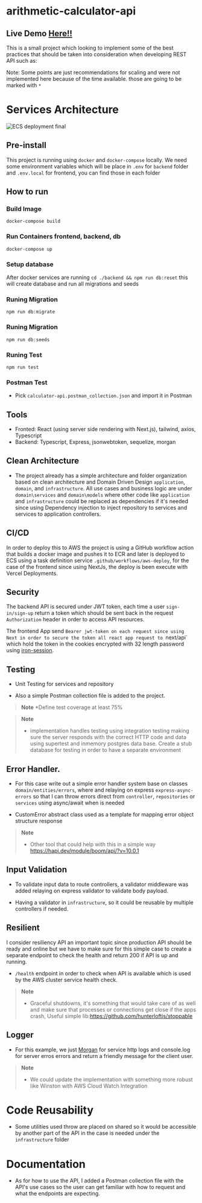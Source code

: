 # arithmetic-calculator-api
## Live Demo [Here!!](https://arithmetic-calculator-api-rouge.vercel.app/)

This is a small project which looking to implement some of the best practices that should be taken into consideration when developing REST API such as:

Note: Some points are just recommendations for scaling and were not implemented here because of the time available. those are going to be marked with `*`
# Services Architecture 

![ECS deployment final](https://user-images.githubusercontent.com/13880481/236306566-79f6dd9e-fe0a-453f-a3b1-dbc14be4f3c7.png)


## Pre-install

This project is running using  `docker` and `docker-compose` locally. We need some environment variables which will be place in `.env` for `backend` folder and `.env.local` for frontend, you can find those in each folder
## How to run
### Build Image
`docker-compose build`

### Run Containers frontend, backend, db
`docker-compose up`

### Setup database 
After docker services are running `cd ./backend && npm run db:reset` this will create database and run all migrations and seeds
### Runing Migration
`npm run db:migrate`

### Runing Migration
`npm run db:seeds`

### Runing Test
`npm run test`

### Postman Test
- Pick `calculator-api.postman_collection.json` and import it in Postman

## Tools
- Fronted: React (using server side rendering with Next.js), tailwind, axios, Typescript 
- Backend: Typescript, Express, jsonwebtoken, sequelize, morgan

## Clean Architecture

- The project already has a simple architecture and folder organization based on clean architecture and Domain Driven Design   `application`, `domain`, and `infrastructure`.  All use cases and business logic are under `domain\services` and `domain\models` where other code like `application` and `infrastructure` could be replaced as dependencies if it's needed since using Dependency injection to inject repository to services and services to application controllers.

## CI/CD

In order to deploy this to AWS the project is using a GitHub workflow action that builds a docker image and pushes it to ECR and later is deployed to ECS using a task definition service `.github/workflows/aws-deploy`, for the case of the frontend since using NextJs, the deploy is been execute with Vercel Deployments.


## Security

The backend API is secured under JWT token, each time a user `sign-in/sign-up` return a token which should be sent back in the request `Authorization` header in order to access API resources.

The frontend  App send `Bearer jwt-token on each request since using Next in order to secure the token all react app request to `next/api` which hold the token in the cookies encrypted with 32 length password using [iron-session](https://github.com/vvo/iron-session).

## Testing

- Unit Testing for services and repository

- Also a simple Postman collection file is added to the project.

> **Note**
> *Define test coverage at least 75%

> **Note**
> * implementation handles testing using integration testing making sure the server responds with the correct HTTP code and data using supertest and inmemory postgres data base.
> Create a stub database for testing in order to have a separate environment





## Error Handler.

- For this case write out a simple error handler system base on classes `domain/entities/errors`, where and relaying on express `express-async-errors` so that I can throw errors direct from `controller`, `repositories` or `services` using async/await when is needed

- CustomError abstract class used as a template for mapping error object structure response

> **Note**
> * Other tool that could help with this in a simple way https://hapi.dev/module/boom/api/?v=10.0.1

## Input Validation

- To validate input data to route controllers, a validator middleware was added relaying on express validator to validate body payload.

- Having a validator in `infrastructure`, so it could be reusable by multiple controllers if needed.

## Resilient

I consider resiliency API an important topic since production API should be ready and online but we have to make sure for this simple case to create a separate endpoint to check the health and return 200 if API is up and running.

- `/health` endpoint in order to check when API is available which is used by the AWS cluster service health check.

> **Note**
> * Graceful shutdowns, it's something that would take care of as well and make sure that processes or connections get close if the apps crash, Useful simple lib:https://github.com/hunterloftis/stoppable

## Logger

- For this example, we just [Morgan](https://github.com/expressjs/morgan) for service http logs and console.log for server erros errors and return a friendly message for the client user.

> **Note**
> * We could update the implementation with something more robust like Winston with AWS Cloud Watch Integration

# Code Reusability

- Some utilities used throw are placed on shared so it would be accessible by another part of the API in the case is needed under the `infrastructure` folder

# Documentation

- As for how to use the API, I added a Postman collection file with the API's use cases so the user can get familiar with how to request and what the endpoints are expecting.